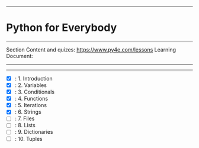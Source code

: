 ___
# Python for Everybody
---
Section Content and quizes: https://www.py4e.com/lessons
Learning Document: 
***
___
- [x] : 1. Introduction
- [x] : 2. Variables 
- [x] : 3. Conditionals 
- [x] : 4. Functions
- [x] : 5. Iterations
- [x] : 6. Strings 
- [ ] : 7. Files
- [ ] : 8. Lists
- [ ] : 9. Dictionaries
- [ ] : 10. Tuples

